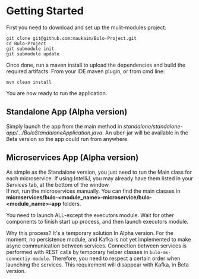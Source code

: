 # Getting Started  
First you need to download and set up the mulit-modules project:
```shell
git clone git@github.com:maukaim/Bulo-Project.git
cd Bulo-Project
git submodule init
git submodule update
```  

Once done, run a maven install to upload the dependencies and build the required artifacts. From your IDE maven plugin, or from cmd line: 
```shell
mvn clean install
```  

You are now ready to run the application.
## Standalone App (Alpha version)

Simply launch the app from the main method in _standalone/standalone-app/.../BuloStandaloneApplication.java_. 
An uber-jar will be available in the Beta version so the app could run from anywhere.


## Microservices App (Alpha version) 

As simple as the Standalone version, you just need to run the Main class for each microservice.
If using IntelliJ, you may already have them listed in your *Services* tab, at the bottom of the window.  
If not, run the microservices manually. You can find the main classes in **microservices/bulo-<module_name>-microservice/bulo-<module_name>-app** folders.

You need to launch ALL-except the executors module. Wait for other components to finish start up process, and then launch executors module.

Why this process? It's a temporary solution In Alpha version. For the moment, no persistence module, and Kafka is not yet implemented to make async communication between services. 
Connection between services is performed with REST calls by temporary helper classes in ```bulo-ms-connectiy-module```. Therefore,
you need to respect a certain order when launching the services. This requirement will disappear with Kafka, in Beta version.